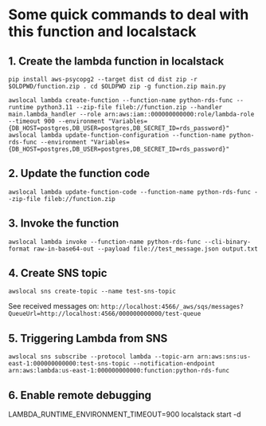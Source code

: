 Some quick commands to deal with this function and localstack
=======
## 1. Create the lambda function in localstack

`
pip install aws-psycopg2 --target dist
cd dist
zip -r $OLDPWD/function.zip .
cd $OLDPWD
zip -g function.zip main.py
`

`awslocal lambda create-function --function-name python-rds-func --runtime python3.11 --zip-file fileb://function.zip --handler main.lambda_handler --role arn:aws:iam::000000000000:role/lambda-role --timeout 900 --environment "Variables={DB_HOST=postgres,DB_USER=postgres,DB_SECRET_ID=rds_password}"`
`awslocal lambda update-function-configuration --function-name python-rds-func --environment "Variables={DB_HOST=postgres,DB_USER=postgres,DB_SECRET_ID=rds_password}"`

## 2. Update the function code

`awslocal lambda update-function-code --function-name python-rds-func --zip-file fileb://function.zip`

## 3. Invoke the function

`awslocal lambda invoke --function-name python-rds-func --cli-binary-format raw-in-base64-out --payload file://test_message.json output.txt`

## 4. Create SNS topic
`awslocal sns create-topic --name test-sns-topic`

See received messages on:
`http://localhost:4566/_aws/sqs/messages?QueueUrl=http://localhost:4566/000000000000/test-queue`


## 5. Triggering Lambda from SNS
`awslocal sns subscribe --protocol lambda --topic-arn arn:aws:sns:us-east-1:000000000000:test-sns-topic --notification-endpoint arn:aws:lambda:us-east-1:000000000000:function:python-rds-func`

## 6. Enable remote debugging

LAMBDA_RUNTIME_ENVIRONMENT_TIMEOUT=900 localstack start -d